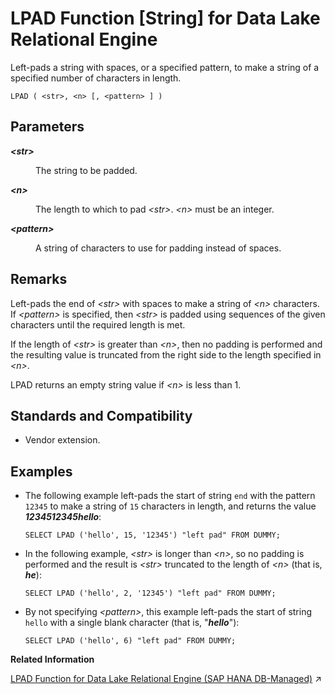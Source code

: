 <!-- loio7bf4b4293b56487bbabf9c2f3d01b364 -->

# LPAD Function \[String\] for Data Lake Relational Engine

Left-pads a string with spaces, or a specified pattern, to make a string of a specified number of characters in length.



```
LPAD ( <str>, <n> [, <pattern> ] )
```



<a name="loio7bf4b4293b56487bbabf9c2f3d01b364__LPAD_parm1"/>

## Parameters


<dl>
<dt><b>

*<str\>*

</b></dt>
<dd>

The string to be padded.



</dd><dt><b>

*<n\>*

</b></dt>
<dd>

The length to which to pad *<str\>*. *<n\>* must be an integer.



</dd><dt><b>

*<pattern\>*

</b></dt>
<dd>

A string of characters to use for padding instead of spaces.



</dd>
</dl>



<a name="loio7bf4b4293b56487bbabf9c2f3d01b364__LPAD_remarks1"/>

## Remarks

Left-pads the end of *<str\>* with spaces to make a string of *<n\>* characters. If *<pattern\>* is specified, then *<str\>* is padded using sequences of the given characters until the required length is met.

If the length of *<str\>* is greater than *<n\>*, then no padding is performed and the resulting value is truncated from the right side to the length specified in *<n\>*.

LPAD returns an empty string value if *<n\>* is less than 1.



<a name="loio7bf4b4293b56487bbabf9c2f3d01b364__LPAD_standards1"/>

## Standards and Compatibility

-   Vendor extension.




<a name="loio7bf4b4293b56487bbabf9c2f3d01b364__LPAD_examples1"/>

## Examples

-   The following example left-pads the start of string `end` with the pattern `12345` to make a string of `15` characters in length, and returns the value ***1234512345hello***:

    ```
    SELECT LPAD ('hello', 15, '12345') "left pad" FROM DUMMY;
    ```

-   In the following example, *<str\>* is longer than *<n\>*, so no padding is performed and the result is *<str\>* truncated to the length of *<n\>* \(that is, ***he***\):

    ```
    SELECT LPAD ('hello', 2, '12345') "left pad" FROM DUMMY;
    ```

-   By not specifying *<pattern\>*, this example left-pads the start of string `hello` with a single blank character \(that is, "***hello***"\):

    ```
    SELECT LPAD ('hello', 6) "left pad" FROM DUMMY;
    ```


**Related Information**  


[LPAD Function for Data Lake Relational Engine (SAP HANA DB-Managed)](https://help.sap.com/viewer/a898e08b84f21015969fa437e89860c8/2023_2_QRC/en-US/64302f89b4d04a0fae9e59e8530f27fe.html "Left-pads a string with spaces, or a specified pattern, to make a string of a specified number of characters in length.") :arrow_upper_right:

